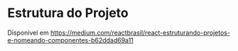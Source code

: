 # Estrutura do Projeto

Disponível em https://medium.com/reactbrasil/react-estruturando-projetos-e-nomeando-componentes-b62ddad69a11
